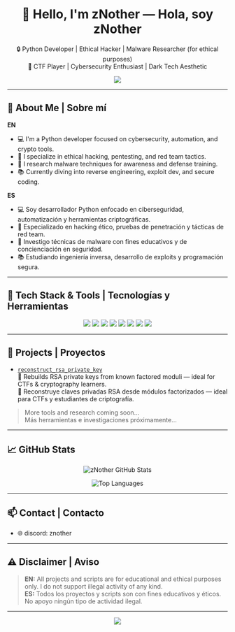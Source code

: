 <div align="center">

<h1>👋 Hello, I'm zNother — Hola, soy zNother</h1>

🔒 Python Developer | Ethical Hacker | Malware Researcher (for ethical purposes)  
🧠 CTF Player | Cybersecurity Enthusiast | Dark Tech Aesthetic

<img src="https://capsule-render.vercel.app/api?type=wave&color=0d1117&height=120&section=header"/>

</div>

---

## 🧠 About Me | Sobre mí

**EN**  
- 💻 I'm a Python developer focused on cybersecurity, automation, and crypto tools.  
- 🔴 I specialize in ethical hacking, pentesting, and red team tactics.  
- 👿 I research malware techniques for awareness and defense training.  
- 📚 Currently diving into reverse engineering, exploit dev, and secure coding.

**ES**  
- 💻 Soy desarrollador Python enfocado en ciberseguridad, automatización y herramientas criptográficas.  
- 🔴 Especializado en hacking ético, pruebas de penetración y tácticas de red team.  
- 👿 Investigo técnicas de malware con fines educativos y de concienciación en seguridad.  
- 📚 Estudiando ingeniería inversa, desarrollo de exploits y programación segura.

---

## 🧰 Tech Stack & Tools | Tecnologías y Herramientas

<div align="center">

<img src="https://img.shields.io/badge/Python-3776AB?style=for-the-badge&logo=python&logoColor=white"/>
<img src="https://img.shields.io/badge/Bash-121011?style=for-the-badge&logo=gnubash&logoColor=white"/>
<img src="https://img.shields.io/badge/Ghidra-FF0000?style=for-the-badge&logo=ghidra&logoColor=white"/>
<img src="https://img.shields.io/badge/SageMath-000000?style=for-the-badge&logoColor=white"/>
<img src="https://img.shields.io/badge/Pwntools-darkred?style=for-the-badge"/>
<img src="https://img.shields.io/badge/Burp%20Suite-FF6F00?style=for-the-badge&logo=burpsuite&logoColor=white"/>
<img src="https://img.shields.io/badge/Nmap-214C74?style=for-the-badge"/>
<img src="https://img.shields.io/badge/Linux-FCC624?style=for-the-badge&logo=linux&logoColor=black"/>

</div>

---

## 📂 Projects | Proyectos

- [`reconstruct_rsa_private_key`](https://github.com/tu_usuario/reconstruct_rsa_private_key)  
  🔐 Rebuilds RSA private keys from known factored moduli — ideal for CTFs & cryptography learners.  
  🔐 Reconstruye claves privadas RSA desde módulos factorizados — ideal para CTFs y estudiantes de criptografía.

> More tools and research coming soon...  
> Más herramientas e investigaciones próximamente...

---

## 📈 GitHub Stats

<div align="center">

![zNother GitHub Stats](https://github-readme-stats.vercel.app/api?username=tu_usuario&show_icons=true&theme=tokyonight&hide_border=true&count_private=true)

![Top Languages](https://github-readme-stats.vercel.app/api/top-langs/?username=tu_usuario&layout=compact&theme=tokyonight&hide_border=true)

</div>

---

## 📫 Contact | Contacto

- 🌐 discord: znother

---

## ⚠️ Disclaimer | Aviso

> **EN:** All projects and scripts are for educational and ethical purposes only. I do not support illegal activity of any kind.  
> **ES:** Todos los proyectos y scripts son con fines educativos y éticos. No apoyo ningún tipo de actividad ilegal.

---

<div align="center">
  
<img src="https://capsule-render.vercel.app/api?type=wave&color=0d1117&height=100&section=footer"/>

</div>
